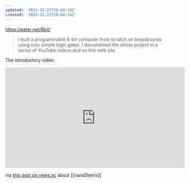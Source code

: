 ```yaml
---
updated: '2023-12-22T20:04:14Z'
created: '2023-12-22T20:04:14Z'
---
```

https://eater.net/8bit/

> I built a programmable 8-bit computer from scratch on breadboards using only simple logic gates. I documented the whole project in a series of YouTube videos and on this web site

The introductory video:

<iframe width="560" height="315" src="https://www.youtube.com/embed/HyznrdDSSGM?si=OGPGeYnc1gT34fkl" title="YouTube video player" frameborder="0" allow="accelerometer; autoplay; clipboard-write; encrypted-media; gyroscope; picture-in-picture; web-share" allowfullscreen></iframe>

via [this post on news.yc](https://news.ycombinator.com/item?id=38735066) about [[nand2tetris]]